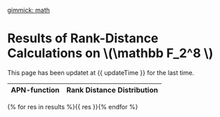 [gimmick: math]()

Results of Rank-Distance Calculations on \\(\mathbb F_2^8 \\)
============================================================

This page has been updatet at {{ updateTime }} for the last time.

| APN-function | Rank Distance Distribution |
| ------------ |:--------------------------:|
{% for res in results %}{{ res }}{% endfor %}
